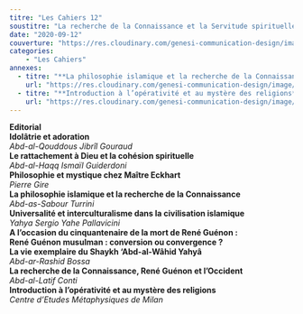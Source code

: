 ```yaml
---
titre: "Les Cahiers 12"
soustitre: "La recherche de la Connaissance et la Servitude spirituelle"
date: "2020-09-12"
couverture: "https://res.cloudinary.com/genesi-communication-design/image/upload/v1606125409/ihei/couvertures/c12_qznsaw.jpg"
categories:
    - "Les Cahiers"
annexes:
  - titre: "**La philosophie islamique et la recherche de la Connaissance**"
    url: "https://res.cloudinary.com/genesi-communication-design/image/upload/v1606736140/ihei/PDF/Les%20Cahiers/Les%20Cahiers%2012/La-philosophie-islamique_c0zuju.pdf"
  - titre: "**Introduction à l’opérativité et au mystère des religions**"
    url: "https://res.cloudinary.com/genesi-communication-design/image/upload/v1606736137/ihei/PDF/Les%20Cahiers/Les%20Cahiers%2012/Introduction_kz23gi.pdf"
---
```


**Editorial**</br>
**Idolâtrie et adoration**</br>
*Abd-al-Qouddous Jibrîl Gouraud*</br>
**Le rattachement à Dieu et la cohésion spirituelle**</br>
*Abd-al-Haqq Ismaïl Guiderdoni*</br>
**Philosophie et mystique chez Maître Eckhart**</br>
*Pierre Gire*</br>
**La philosophie islamique et la recherche de la Connaissance**</br>
*Abd-as-Sabour Turrini*</br>
**Universalité et interculturalisme dans la civilisation islamique**</br>
*Yahya Sergio Yahe Pallavicini*</br>
**A l’occasion du cinquantenaire de la mort de René Guénon&nbsp;:**</br>
**René Guénon musulman&nbsp;: conversion ou convergence&nbsp;?**</br>
**La vie exemplaire du Shaykh ‘Abd-al-Wâhid Yahyâ**</br>
*Abd-ar-Rashid Bossa*</br>
**La recherche de la Connaissance, René Guénon et l’Occident**</br>
*Abd-al-Latif Conti*</br>
**Introduction à l’opérativité et au mystère des religions**</br>
*Centre d’Etudes Métaphysiques de Milan*</br>
